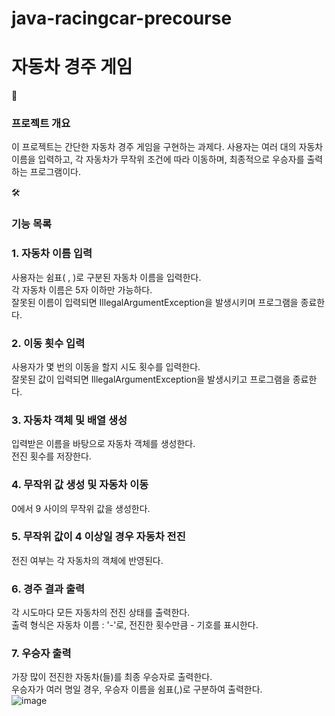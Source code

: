 # java-racingcar-precourse




# 자동차 경주 게임
📌 
### 프로젝트 개요
이 프로젝트는 간단한 자동차 경주 게임을 구현하는 과제다. 사용자는 여러 대의 자동차 이름을 입력하고, 각 자동차가 무작위 조건에 따라 이동하며, 최종적으로 우승자를 출력하는 프로그램이다.

🛠 
### 기능 목록
### 1. 자동차 이름 입력<br/> 
   사용자는 쉼표( , )로 구분된 자동차 이름을 입력한다.<br/>
   각 자동차 이름은 5자 이하만 가능하다.<br/>
   잘못된 이름이 입력되면 IllegalArgumentException을 발생시키며 프로그램을 종료한다.<br/>

### 2. 이동 횟수 입력<br/> 
   사용자가 몇 번의 이동을 할지 시도 횟수를 입력한다.<br/>
   잘못된 값이 입력되면 IllegalArgumentException을 발생시키고 프로그램을 종료한다.<br/>
   
### 3. 자동차 객체 및 배열 생성<br/>
   입력받은 이름을 바탕으로 자동차 객체를 생성한다.<br/>
   전진 횟수를 저장한다.<br/>

### 4. 무작위 값 생성 및 자동차 이동<br/>
   0에서 9 사이의 무작위 값을 생성한다.<br/>

### 5. 무작위 값이 4 이상일 경우 자동차 전진<br/>
   전진 여부는 각 자동차의 객체에 반영된다.<br/>

### 6. 경주 결과 출력<br/>
   각 시도마다 모든 자동차의 전진 상태를 출력한다.<br/>
   출력 형식은 자동차 이름 : '-'로, 전진한 횟수만큼 - 기호를 표시한다.<br/>

### 7. 우승자 출력<br/>
   가장 많이 전진한 자동차(들)를 최종 우승자로 출력한다.<br/>
   우승자가 여러 명일 경우, 우승자 이름을 쉼표(,)로 구분하여 출력한다.<br/>
![image](https://github.com/user-attachments/assets/f006cce6-cb10-49a1-90cd-669419c1fcb4)
